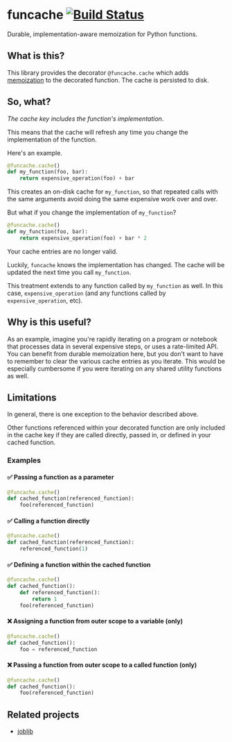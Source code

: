 # funcache [![Build Status](https://app.travis-ci.com/aromatt/funcache.svg?branch=main)](https://app.travis-ci.com/aromatt/funcache)
Durable, implementation-aware memoization for Python functions.

## What is this?
This library provides the decorator `@funcache.cache` which adds
[memoization](https://en.wikipedia.org/wiki/Memoization) to the decorated function.
The cache is persisted to disk.

## So, what?
*The cache key includes the function's implementation*.

This means that the cache will refresh any time you change the implementation of the function.

Here's an example.
```python
@funcache.cache()
def my_function(foo, bar):
    return expensive_operation(foo) + bar
```
This creates an on-disk cache for `my_function`, so that repeated calls with the
same arguments avoid doing the same expensive work over and over.

But what if you change the implementation of `my_function`?
```python
@funcache.cache()
def my_function(foo, bar):
    return expensive_operation(foo) + bar * 2
```
Your cache entries are no longer valid.

Luckily, `funcache` knows the implementation has changed. The cache will be updated
the next time you call `my_function`.

This treatment extends to any function called by `my_function` as well. In this case,
`expensive_operation` (and any functions called by `expensive_operation`, etc).

## Why is this useful?
As an example, imagine you're rapidly iterating on a program or notebook that
processes data in several expensive steps, or uses a rate-limited API. You can
benefit from durable memoization here, but you don't want to have to remember to
clear the various cache entries as you iterate. This would be especially cumbersome
if you were iterating on any shared utility functions as well.

## Limitations
In general, there is one exception to the behavior described above.

Other functions referenced within your decorated function are only included in the cache
key if they are called directly, passed in, or defined in your cached function.

### Examples
#### ✅ Passing a function as a parameter
```python
@funcache.cache()
def cached_function(referenced_function):
    foo(referenced_function)
```

#### ✅ Calling a function directly
```python
@funcache.cache()
def cached_function(referenced_function):
    referenced_function(1)
```

#### ✅ Defining a function within the cached function
```python
@funcache.cache()
def cached_function():
    def referenced_function():
        return 1
    foo(referenced_function)
```

#### ❌ Assigning a function from outer scope to a variable (only)
```python
@funcache.cache()
def cached_function():
    foo = referenced_function
```

#### ❌ Passing a function from outer scope to a called function (only)
```python
@funcache.cache()
def cached_function():
    foo(referenced_function)
```

## Related projects

  * [joblib](https://github.com/joblib/joblib)
